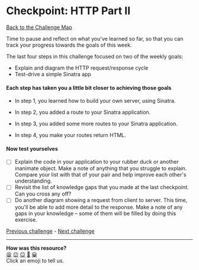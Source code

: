 # Checkpoint: HTTP Part II

[Back to the Challenge Map](README.md)

Time to pause and reflect on what you've learned so far, so that you can track your progress towards the goals of this week.

The last four steps in this challenge focused on two of the weekly goals:

* Explain and diagram the HTTP request/response cycle
* Test-drive a simple Sinatra app

#### Each step has taken you a little bit closer to achieving those goals

* In step 1, you learned how to build your own server, using Sinatra.

* In step 2, you added a route to your Sinatra application.

* In step 3, you added some more routes to your Sinatra application.

* In step 4, you make your routes return HTML.

#### Now test yourselves

- [ ] Explain the code in your application to your rubber duck or another inanimate object. Make a note of anything that you struggle to explain. Compare your list with that of your pair and help improve each other's understanding.
- [ ] Revisit the list of knowledge gaps that you made at the last checkpoint. Can you cross any off?
- [ ] Do another diagram showing a request from client to server. This time, you'll be able to add more detail to the response. Make a note of any gaps in your knowledge – some of them will be filled by doing this exercise.

[Previous challenge](sinatra_returning_html.md) - [Next challenge](sinatra_views.md)
<!-- BEGIN GENERATED SECTION DO NOT EDIT -->

---

**How was this resource?**  
[😫](https://airtable.com/shrUJ3t7KLMqVRFKR?prefill_Repository=makersacademy/course&prefill_File=apprenticeships_intro_to_the_web/checkpoint_http_ii.md&prefill_Sentiment=😫) [😕](https://airtable.com/shrUJ3t7KLMqVRFKR?prefill_Repository=makersacademy/course&prefill_File=apprenticeships_intro_to_the_web/checkpoint_http_ii.md&prefill_Sentiment=😕) [😐](https://airtable.com/shrUJ3t7KLMqVRFKR?prefill_Repository=makersacademy/course&prefill_File=apprenticeships_intro_to_the_web/checkpoint_http_ii.md&prefill_Sentiment=😐) [🙂](https://airtable.com/shrUJ3t7KLMqVRFKR?prefill_Repository=makersacademy/course&prefill_File=apprenticeships_intro_to_the_web/checkpoint_http_ii.md&prefill_Sentiment=🙂) [😀](https://airtable.com/shrUJ3t7KLMqVRFKR?prefill_Repository=makersacademy/course&prefill_File=apprenticeships_intro_to_the_web/checkpoint_http_ii.md&prefill_Sentiment=😀)  
Click an emoji to tell us.

<!-- END GENERATED SECTION DO NOT EDIT -->
